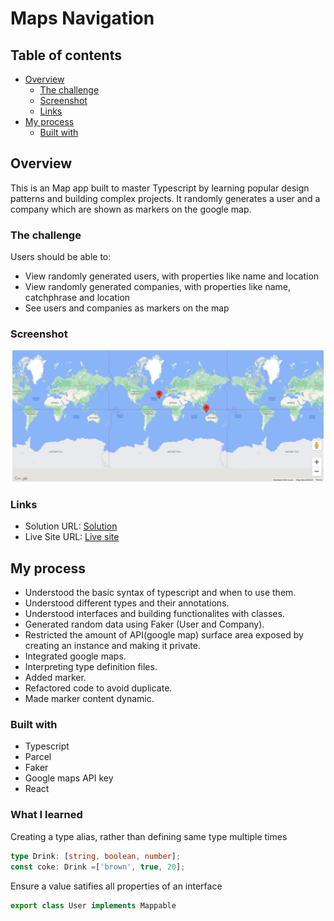 # Maps Navigation

## Table of contents

- [Overview](#overview)
  - [The challenge](#the-challenge)
  - [Screenshot](#screenshot)
  - [Links](#links)
- [My process](#my-process)
  - [Built with](#built-with)

## Overview

This is an Map app built to master Typescript by learning popular design patterns and building complex projects. It randomly generates a user and a company which are shown as markers on the google map.

### The challenge

Users should be able to:

- View randomly generated users, with properties like name and location
- View randomly generated companies, with properties like name, catchphrase and location
- See users and companies as markers on the map

### Screenshot

![Screen](./Screenshot.png)

### Links

- Solution URL: [Solution](https://github.com/Maysummer/Map)
- Live Site URL: [Live site](https://maysummer.github.io/FAQ-accordion-card/)

## My process

- Understood the basic syntax of typescript and when to use them.
- Understood different types and their annotations.
- Understood interfaces and building functionalites with classes.
- Generated random data using Faker (User and Company).
- Restricted the amount of API(google map) surface area exposed by creating an instance and making it private.
- Integrated google maps.
- Interpreting type definition files.
- Added marker.
- Refactored code to avoid duplicate.
- Made marker content dynamic.

### Built with

- Typescript
- Parcel
- Faker
- Google maps API key
- React

### What I learned

Creating a type alias, rather than defining same type multiple times

```ts
type Drink: [string, boolean, number];
const coke: Drink =['brown', true, 20];
```

Ensure a value satifies all properties of an interface

```ts
export class User implements Mappable
```
